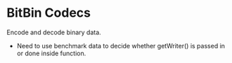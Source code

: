 # BitBin Codecs

Encode and decode binary data.

* Need to use benchmark data to decide whether getWriter() is passed in or done inside function.

